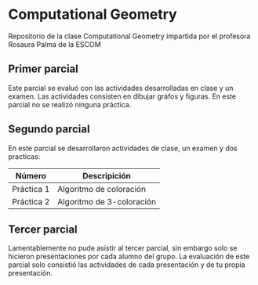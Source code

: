 # Computational Geometry

Repositorio de la clase Computational Geometry impartida por el profesora Rosaura Palma de la ESCOM

## Primer parcial
Este parcial se evaluó con las actividades desarrolladas en clase y un examen. Las actividades consisten en dibujar gráfos y figuras. En este parcial no se realizó ninguna práctica.

## Segundo parcial
En este parcial se desarrollaron actividades de clase, un examen y dos practicas:

|Número|Descripición|
|---|---|
|Práctica 1|Algoritmo de coloración|
|Práctica 2|Algoritmo de 3-coloración|

## Tercer parcial
Lamentablemente no pude asistir al tercer parcial, sin embargo solo se hicieron presentaciones por cada alumno del grupo. La evaluación de este parcial solo consistió las actividades de cada presentación y de tu propia presentación.
